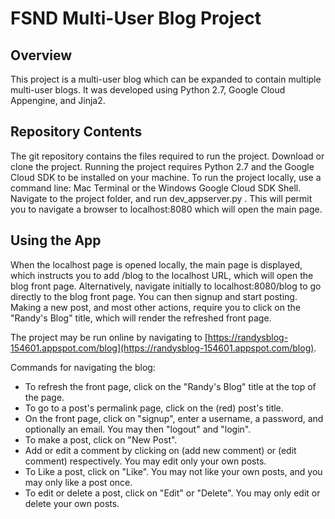 # FSND Multi-User Blog Project

## Overview
This project is a multi-user blog which can be expanded to contain multiple multi-user blogs.  It was developed using Python 2.7, Google Cloud Appengine, and Jinja2.

## Repository Contents
The git repository contains the files required to run the project.  Download or clone the project.  Running the project requires Python 2.7 and the Google Cloud SDK to be installed on your machine.  To run the project locally, use a command line: Mac Terminal or the Windows Google Cloud SDK Shell.  Navigate to the project folder, and run dev_appserver.py .  This will permit you to navigate a browser to localhost:8080 which will open the main page.

## Using the App
When the localhost page is opened locally, the main page is displayed, which instructs you to add /blog to the localhost URL, which will open the blog front page.  Alternatively, navigate initially to localhost:8080/blog to go directly to the blog front page. You can then signup and start posting.  Making a new post, and most other actions, require you to click on the "Randy's Blog" title, which will render the refreshed front page.

The project may be run online by navigating to [https://randysblog-154601.appspot.com/blog](https://randysblog-154601.appspot.com/blog).

Commands for navigating the blog:

* To refresh the front page, click on the "Randy's Blog" title at the top of the page.
* To go to a post's permalink page, click on the (red) post's title.
* On the front page, click on "signup", enter a username, a password, and optionally an email.  You may then "logout" and "login".
* To make a post, click on "New Post".
* Add or edit a comment by clicking on (add new comment) or (edit comment) respectively.  You may edit only your own posts.
* To Like a post, click on "Like".  You may not like your own posts, and you may only like a post once.
* To edit or delete a post, click on "Edit" or "Delete".  You may only edit or delete your own posts.

